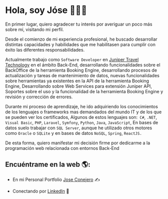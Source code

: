 <div>

<h1>Hola, soy Jóse 👋👨‍💻</h1>
  
<p>En primer lugar, quiero agradecer tu interés por averiguar un poco más sobre mí, visitando mi perfil.
</p>

<p>Desde el comienzo de mi experiencia profesional, he buscado desarrollar distintas capacidades y habilidades que me habilitasen para cumplir con éxito las diferentes responsabilidades.</p>

<p>Actualmente trabajo como <code>Software Developer</code> en <a href="https://ejuniper.com/es/"> Juniper Travel Technology</a> en el ámbito Back-End, desarrollando funcionalidades sobre el BackOffice de la herramienta Booking Engine, desarrollando procesos de actualización y tareas de mantenimiento de datos, nuevas funcionalidades sobre herramientas ya existentes en la API de la herramienta Booking Engine, Desarrollando sobre Web Services para extensión Juniper API, Soportes sobre el uso y la funcionalidad de la herramienta Booking Engine y revisión y corrección de errores.</p> 

<p>Durante mi proceso de aprendizaje, he ido adquiriendo los conocimientos de los lenguajes o frameworks mas demandados del mundo IT y de los que se pueden ver los certificados, Algunos de estos lenguajes son:<code> C#</code>, <code>.NET</code>, <code>Visual Basic</code>, <code>PHP</code>, <code>Laravel</code>, <code>Symfony</code>, <code>Python</code>, <code>Java</code>, <code>JavaScript</code>, En bases de datos suelo trabajar con <code>SQL Server</code>, aunque he utilizado otros motores como <code>Oracle</code> o <code>SQLite</code> y en bases de datos <code>NoSQL</code>, <code>Spring</code>, <code>ReactJS.</code></p>
 
<p>De esta forma, quiero manifestar mi decisión firme por dedicarme a la programación web relacionada con entornos Back-End</p>
    
</div>

## Encuéntrame en la web 🌎:
- En mi Personal Portfolio <a href="https://jose-conejero.netlify.app/">Jose Conejero</a>   ✍

- Conectando por <a href="https://www.linkedin.com/in/joseconejerosivo/">LinkedIn</a>   💼
